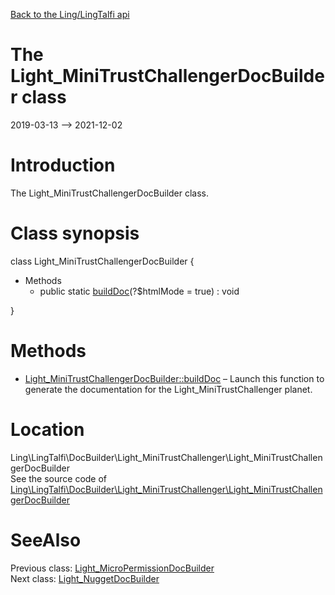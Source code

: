 [Back to the Ling/LingTalfi api](https://github.com/lingtalfi/LingTalfi/blob/master/doc/api/Ling/LingTalfi.md)



The Light_MiniTrustChallengerDocBuilder class
================
2019-03-13 --> 2021-12-02






Introduction
============

The Light_MiniTrustChallengerDocBuilder class.



Class synopsis
==============


class <span class="pl-k">Light_MiniTrustChallengerDocBuilder</span>  {

- Methods
    - public static [buildDoc](https://github.com/lingtalfi/LingTalfi/blob/master/doc/api/Ling/LingTalfi/DocBuilder/Light_MiniTrustChallenger/Light_MiniTrustChallengerDocBuilder/buildDoc.md)(?$htmlMode = true) : void

}






Methods
==============

- [Light_MiniTrustChallengerDocBuilder::buildDoc](https://github.com/lingtalfi/LingTalfi/blob/master/doc/api/Ling/LingTalfi/DocBuilder/Light_MiniTrustChallenger/Light_MiniTrustChallengerDocBuilder/buildDoc.md) &ndash; Launch this function to generate the documentation for the Light_MiniTrustChallenger planet.





Location
=============
Ling\LingTalfi\DocBuilder\Light_MiniTrustChallenger\Light_MiniTrustChallengerDocBuilder<br>
See the source code of [Ling\LingTalfi\DocBuilder\Light_MiniTrustChallenger\Light_MiniTrustChallengerDocBuilder](https://github.com/lingtalfi/LingTalfi/blob/master/DocBuilder/Light_MiniTrustChallenger/Light_MiniTrustChallengerDocBuilder.php)



SeeAlso
==============
Previous class: [Light_MicroPermissionDocBuilder](https://github.com/lingtalfi/LingTalfi/blob/master/doc/api/Ling/LingTalfi/DocBuilder/Light_MicroPermission/Light_MicroPermissionDocBuilder.md)<br>Next class: [Light_NuggetDocBuilder](https://github.com/lingtalfi/LingTalfi/blob/master/doc/api/Ling/LingTalfi/DocBuilder/Light_Nugget/Light_NuggetDocBuilder.md)<br>
